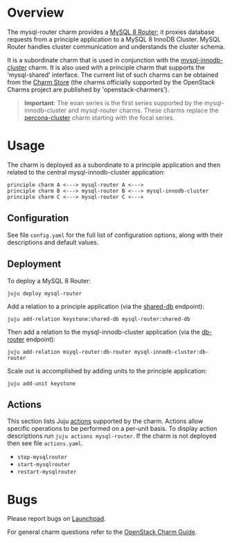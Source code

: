 # Overview

The mysql-router charm provides a [MySQL 8 Router][upstream-mysql8-router]; it
proxies database requests from a principle application to a MySQL 8 InnoDB
Cluster. MySQL Router handles cluster communication and understands the cluster
schema.

It is a subordinate charm that is used in conjunction with the
[mysql-innodb-cluster][mysql-innodb-cluster-charm] charm. It is also used with
a principle charm that supports the 'mysql-shared' interface. The current list
of such charms can be obtained from the [Charm
Store][charms-requires-mysql-shared] (the charms officially supported by the
OpenStack Charms project are published by 'openstack-charmers').

> **Important**: The eoan series is the first series supported by the
  mysql-innodb-cluster and mysql-router charms. These charms replace the
  [percona-cluster][percona-cluster-charm] charm starting with the focal
  series.

# Usage

The charm is deployed as a subordinate to a principle application and then
related to the central mysql-innodb-cluster application:

    principle charm A <---> mysql-router A <--->
    principle charm B <---> mysql-router B <---> mysql-innodb-cluster
    principle charm C <---> mysql-router C <--->

## Configuration

See file `config.yaml` for the full list of configuration options, along with
their descriptions and default values.

## Deployment

To deploy a MySQL 8 Router:

    juju deploy mysql-router

Add a relation to a principle application (via the [shared-db][shared-db]
endpoint):

    juju add-relation keystone:shared-db mysql-router:shared-db

Then add a relation to the mysql-innodb-cluster application (via the
[db-router][db-router] endpoint):

    juju add-relation msyql-router:db-router mysql-innodb-cluster:db-router

Scale out is accomplished by adding units to the principle application:

    juju add-unit keystone

## Actions

This section lists Juju [actions][juju-docs-actions] supported by the charm.
Actions allow specific operations to be performed on a per-unit basis. To
display action descriptions run `juju actions mysql-router`. If the
charm is not deployed then see file `actions.yaml`.

* `stop-mysqlrouter`
* `start-mysqlrouter`
* `restart-mysqlrouter`

# Bugs

Please report bugs on [Launchpad][lp-bugs-charm-mysql-router].

For general charm questions refer to the [OpenStack Charm Guide][cg].

<!-- LINKS -->

[cg]: https://docs.openstack.org/charm-guide
[lp-bugs-charm-mysql-router]: https://bugs.launchpad.net/charm-mysql-router/+filebug
[juju-docs-actions]: https://jaas.ai/docs/actions
[percona-cluster-charm]: https://jaas.ai/percona-cluster
[mysql-router-charm]: https://jaas.ai/mysql-router
[mysql-innodb-cluster-charm]: https://jaas.ai/mysql-innodb-cluster
[upstream-mysql8-router]: https://dev.mysql.com/doc/mysql-router/8.0/en/
[db-router]: https://github.com/openstack-charmers/charm-interface-mysql-router
[shared-db]: https://github.com/openstack/charm-interface-mysql-shared
[cdg-app-ha-mysql8]: https://docs.openstack.org/project-deploy-guide/charm-deployment-guide/latest/app-ha.html#mysql-8
[charms-requires-mysql-shared]: https://jaas.ai/search?requires=mysql-shared
